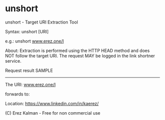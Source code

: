 # unshort
unshort - Target URI Extraction Tool

Syntax:
unshort [URI]

e.g.: unshort www.erez.one/l

About:
Extraction is performed using the HTTP HEAD method and
does NOT follow the target URI.
The request MAY be logged in the link shortner
service.


Request result SAMPLE
**************
The URI:
www.erez.one/l

forwards to:
 
Location: https://www.linkedin.com/in/kaerez/

(C) Erez Kalman - Free for non commercial use
